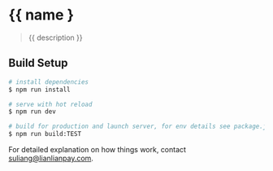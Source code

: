 # {{ name }

> {{ description }}

## Build Setup

``` bash
# install dependencies
$ npm run install

# serve with hot reload
$ npm run dev

# build for production and launch server, for env details see package.json
$ npm run build:TEST
```

For detailed explanation on how things work, contact [suliang@lianlianpay.com](mailto:suliang.lianlianpay.com).
